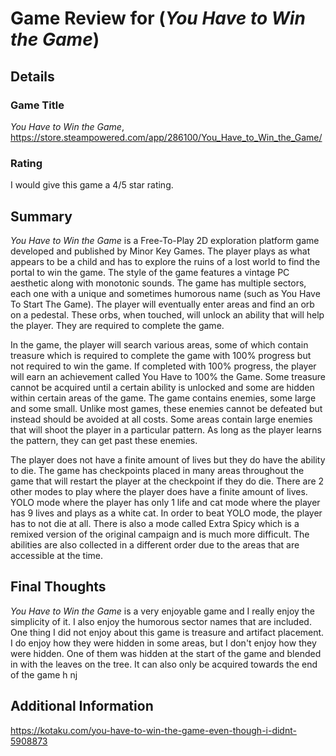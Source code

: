 # Game Review for (_You Have to Win the Game_)

## Details

### Game Title
_You Have to Win the Game_, https://store.steampowered.com/app/286100/You_Have_to_Win_the_Game/

### Rating
I would give this game a 4/5 star rating.

## Summary
_You Have to Win the Game_ is a Free-To-Play 2D exploration platform game developed and published by Minor Key Games. The player plays as what appears to be a child and has to explore the ruins of a lost world to find the portal to win the game. The style of the game features a vintage PC aesthetic along with monotonic sounds. The game has multiple sectors, each one with a unique and sometimes humorous name (such as You Have To Start The Game). The player will eventually enter areas and find an orb on a pedestal. These orbs, when touched, will unlock an ability that will help the player. They are required to complete the game.

In the game, the player will search various areas, some of which contain treasure which is required to complete the game with 100% progress but not required to win the game. If completed with 100% progress, the player will earn an achievement called You Have to 100% the Game. Some treasure cannot be acquired until a certain ability is unlocked and some are hidden within certain areas of the game. The game contains enemies, some large and some small. Unlike most games, these enemies cannot be defeated but instead should be avoided at all costs. Some areas contain large enemies that will shoot the player in a particular pattern. As long as the player learns the pattern, they can get past these enemies.

The player does not have a finite amount of lives but they do have the ability to die. The game has checkpoints placed in many areas throughout the game that will restart the player at the checkpoint if they do die. There are 2 other modes to play where the player does have a finite amount of lives. YOLO mode where the player has only 1 life and cat mode where the player has 9 lives and plays as a white cat. In order to beat YOLO mode, the player has to not die at all. There is also a mode called Extra Spicy which is a remixed version of the original campaign and is much more difficult. The abilities are also collected in a different order due to the areas that are accessible at the time.

## Final Thoughts
_You Have to Win the Game_ is a very enjoyable game and I really enjoy the simplicity of it. I also enjoy the humorous sector names that are included. One thing I did not enjoy about this game is treasure and artifact placement. I do enjoy how they were hidden in some areas, but I don't enjoy how they were hidden. One of them was hidden at the start of the game and blended in with the leaves on the tree. It can also only be acquired towards the end of the game h nj

## Additional Information
https://kotaku.com/you-have-to-win-the-game-even-though-i-didnt-5908873
